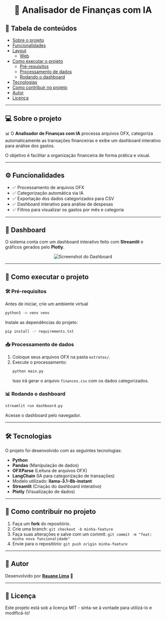 <h1 align="center"> 🤖 Analisador de Finanças com IA </h1>

## 📑 Tabela de conteúdos

- [Sobre o projeto](#sobre-o-projeto)
- [Funcionalidades](#funcionalidades)
- [Layout](#layout)
  - [Web](#layout-web)
- [Como executar o projeto](#como-executar-o-projeto)
  - [Pré-requisitos](#pre-requisitos)
  - [Processamento de dados](#processamento-de-dados)
  - [Rodando o dashboard](#rodando-o-dashboard)
- [Tecnologias](#tecnologias)
- [Como contribuir no projeto](#como-contribuir)
- [Autor](#autor)
- [Licença](#licenca)

---

## 💻 Sobre o projeto <a name="sobre-o-projeto"></a>

📊 O **Analisador de Finanças com IA** processa arquivos OFX, categoriza automaticamente as transações financeiras e exibe um dashboard interativo para análise dos gastos.

O objetivo é facilitar a organização financeira de forma prática e visual.

---

## ⚙️ Funcionalidades <a name="funcionalidades"></a>

- ✅ Processamento de arquivos OFX
- ✅ Categorização automática via IA
- ✅ Exportação dos dados categorizados para CSV
- ✅ Dashboard interativo para análise de despesas
- ✅ Filtros para visualizar os gastos por mês e categoria

---

## 🎨 Dashboard <a name="layout"></a>

O sistema conta com um dashboard interativo feito com **Streamlit** e gráficos gerados pelo **Plotly**.

<p align="center">
  <img alt="Screenshot do Dashboard" src="https://via.placeholder.com/800x400" />
</p>

---

## 🚀 Como executar o projeto <a name="como-executar-o-projeto"></a>

### 🛠 Pré-requisitos <a name="pre-requisitos"></a>

Antes de iniciar, crie um ambiente virtual
```bash
python3 -m venv venv
```

Instale as dependências do projeto:
```bash
pip install -r requirements.txt
```

### 📥 Processamento de dados <a name="processamento-de-dados"></a>

1. Coloque seus arquivos OFX na pasta `extratos/`.
2. Execute o processamento:
   ```bash
   python main.py
   ```
   Isso irá gerar o arquivo `finances.csv` com os dados categorizados.

### 📊 Rodando o dashboard <a name="rodando-o-dashboard"></a>

```bash
streamlit run dashboard.py
```

Acesse o dashboard pelo navegador.

---

## 🛠 Tecnologias <a name="tecnologias"></a>

O projeto foi desenvolvido com as seguintes tecnologias:

- **Python**
- **Pandas** (Manipulação de dados)
- **OFXParse** (Leitura de arquivos OFX)
- **LangChain** (IA para categorização de transações)
- Modelo utilizado: **llama-3.1-8b-instant**
- **Streamlit** (Criação do dashboard interativo)
- **Plotly** (Visualização de dados)

---

## 💪 Como contribuir no projeto <a name="como-contribuir"></a>

1. Faça um **fork** do repositório.
2. Crie uma branch: `git checkout -b minha-feature`
3. Faça suas alterações e salve com um commit: `git commit -m "feat: minha nova funcionalidade"`
4. Envie para o repositório: `git push origin minha-feature`

---

## 🦸 Autor <a name="autor"></a>

Desenvolvido por **[Rauane Lima](https://github.com/lrauane)** 🚀

---

## 📜 Licença <a name="licenca"></a>

Este projeto está sob a licença MIT - sinta-se à vontade para utilizá-lo e modificá-lo!

